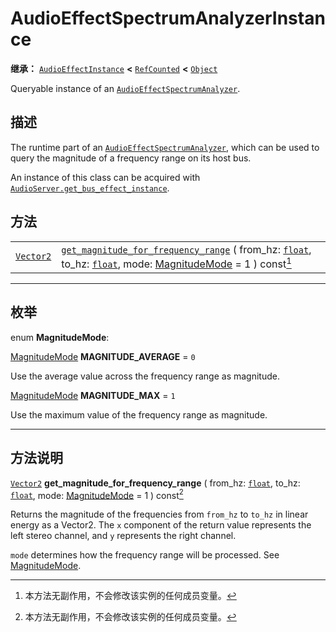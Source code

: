 <!-- ⚠ 请勿编辑本文件 ⚠ -->
<!-- 本文档使用脚本从 WeDot 引擎源码仓库生成。 -->
<!-- 生成脚本：https://github.com/WeDot-Engine/WeDot/tree/4.3/doc/tools/make_md.py； -->
<!-- 原文件：https://github.com/WeDot-Engine/WeDot/tree/4.3/doc/classes/AudioEffectSpectrumAnalyzerInstance.xml。 -->

<div id="_class_audioeffectspectrumanalyzerinstance"></div>

# AudioEffectSpectrumAnalyzerInstance

**继承：** [`AudioEffectInstance`](class_audioeffectinstance.md) **<** [`RefCounted`](class_refcounted.md) **<** [`Object`](class_object.md)

Queryable instance of an [`AudioEffectSpectrumAnalyzer`](class_audioeffectspectrumanalyzer.md).

## 描述

The runtime part of an [`AudioEffectSpectrumAnalyzer`](class_audioeffectspectrumanalyzer.md), which can be used to query the magnitude of a frequency range on its host bus.

An instance of this class can be acquired with [`AudioServer.get_bus_effect_instance`](#class_audioserver_method_get_bus_effect_instance).

## 方法

|||
|:-:|:--|
| [`Vector2`](class_vector2.md) | [`get_magnitude_for_frequency_range`](class_audioeffectspectrumanalyzerinstancemd#class_audioeffectspectrumanalyzerinstance_method_get_magnitude_for_frequency_range) ( from_hz: [`float`](class_float.md), to_hz: [`float`](class_float.md), mode: [MagnitudeMode](#enum_audioeffectspectrumanalyzerinstance_magnitudemode) = 1 ) const[^const] |

<!-- rst-class:: classref-section-separator -->

---

## 枚举

<div id="_class_enum_audioeffectspectrumanalyzerinstance_magnitudemode"></div>

enum **MagnitudeMode**: <div id="enum_audioeffectspectrumanalyzerinstance_magnitudemode"></div>

<div id="_class_audioeffectspectrumanalyzerinstance_constant_magnitude_average"></div>

[MagnitudeMode](#enum_audioeffectspectrumanalyzerinstance_magnitudemode) **MAGNITUDE_AVERAGE** = ``0``

Use the average value across the frequency range as magnitude.

<div id="_class_audioeffectspectrumanalyzerinstance_constant_magnitude_max"></div>

[MagnitudeMode](#enum_audioeffectspectrumanalyzerinstance_magnitudemode) **MAGNITUDE_MAX** = ``1``

Use the maximum value of the frequency range as magnitude.

<!-- rst-class:: classref-section-separator -->

---

## 方法说明

<div id="_class_audioeffectspectrumanalyzerinstance_method_get_magnitude_for_frequency_range"></div>

[`Vector2`](class_vector2.md) **get_magnitude_for_frequency_range** ( from_hz: [`float`](class_float.md), to_hz: [`float`](class_float.md), mode: [MagnitudeMode](#enum_audioeffectspectrumanalyzerinstance_magnitudemode) = 1 ) const[^const]<div id="class_audioeffectspectrumanalyzerinstance_method_get_magnitude_for_frequency_range"></div>

Returns the magnitude of the frequencies from `from_hz` to `to_hz` in linear energy as a Vector2. The `x` component of the return value represents the left stereo channel, and `y` represents the right channel.

 `mode` determines how the frequency range will be processed. See [MagnitudeMode](#enum_audioeffectspectrumanalyzerinstance_magnitudemode).

[^virtual]: 本方法通常需要用户覆盖才能生效。
[^const]: 本方法无副作用，不会修改该实例的任何成员变量。
[^vararg]: 本方法除了能接受在此处描述的参数外，还能够继续接受任意数量的参数。
[^constructor]: 本方法用于构造某个类型。
[^static]: 调用本方法无需实例，可直接使用类名进行调用。
[^operator]: 本方法描述的是使用本类型作为左操作数的有效运算符。
[^bitfield]: 这个值是由下列位标志构成位掩码的整数。
[^void]: 无返回值。
